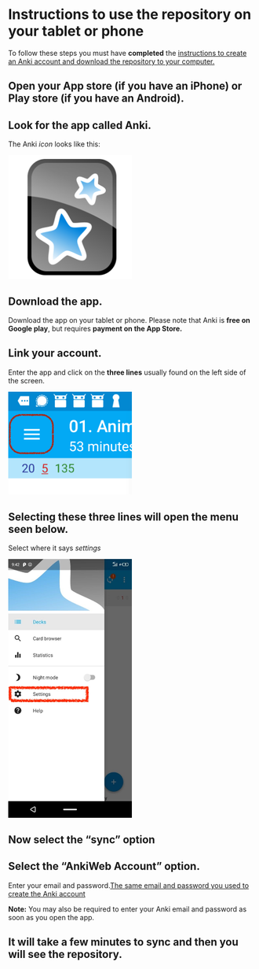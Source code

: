 # Instructions to use the repository on your tablet or phone

To follow these steps you must have **completed** the [instructions to create an Anki account and download the repository to your computer.](#cross_3)

## Open your App store (if you have an iPhone) or Play store (if you have an Android).


## Look for the app called Anki.

The Anki *icon* looks like this:

<img src="images/reposit_en/Anki_logo.png" width="50%" />


## Download the app.

Download the app on your tablet or phone. Please note that Anki is **free on Google play**, but requires **payment on the App Store.**


## Link your account.

Enter the app and click on the **three lines** usually found on the left side of the screen.

<img src="images/reposit_en/tres_lineas.png" width="50%" />


## Selecting these three lines will open the menu seen below.

Select where it says *settings*

<img src="images/reposit_en/menu_config.jpeg" width="50%" />



## Now select the “sync” option

## Select the “AnkiWeb Account” option.

Enter your email and password.[The same email and password you used to create the Anki account](#cross_3)

**Note:** You may also be required to enter your Anki email and password as soon as you open the app.

## It will take a few minutes to sync and then you will see the repository.

